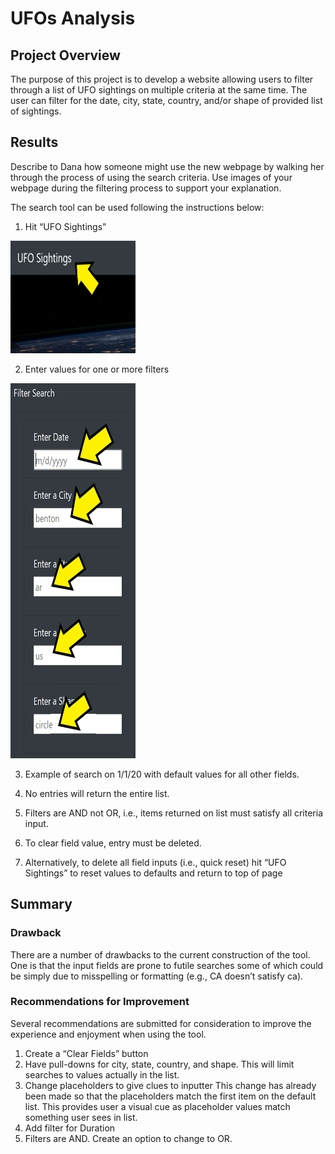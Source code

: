 # UFOs Analysis


## Project Overview

The purpose of this project is to develop a website allowing users to filter through a list of UFO sightings on multiple criteria at the same time.  The user can filter for the date, city, state, country, and/or shape of provided list of sightings.

## Results

Describe to Dana how someone might use the new webpage by walking her through the process of using the search criteria. Use images of your webpage during the filtering process to support your explanation.

The search tool can be used following the instructions below:

1.	Hit “UFO Sightings”

 <img src="https://github.com/honoruru/UFOs/blob/main/Challenge%20Images/top%20image2.png" width="200" height="180"/>

<p align="center">
 
</p>

2.	Enter values for one or more filters 

 <img src="https://github.com/honoruru/UFOs/blob/main/Challenge%20Images/Menu%20image2.png" width="200" height="600"/>

3.	Example of search on 1/1/20 with default values for all other fields.
 

4.	No entries will return the entire list.
5.	Filters are AND not OR, i.e., items returned on list must satisfy all criteria input.
6.	To clear field value, entry must be deleted.
7.	Alternatively, to delete all field inputs (i.e., quick reset) hit “UFO Sightings” to reset values to defaults and return to top of page

## Summary

### Drawback 

There are a number of drawbacks to the current construction of the tool. One is that the input fields are prone to futile searches some of which could be simply due to misspelling or formatting (e.g., CA doesn’t satisfy ca).


### Recommendations for Improvement
Several recommendations are submitted for consideration to improve the experience and enjoyment when using the tool.
1.	Create a “Clear Fields” button
2.	Have pull-downs for city, state, country, and shape. This will limit searches to values actually in the list. 
3.	Change placeholders to give clues to inputter This change has already been made so that the placeholders match the first item on the default list.  This provides user a visual cue as placeholder values match something user sees in list. 
4.	Add filter for Duration
5.	Filters are AND. Create an option to change to OR.

